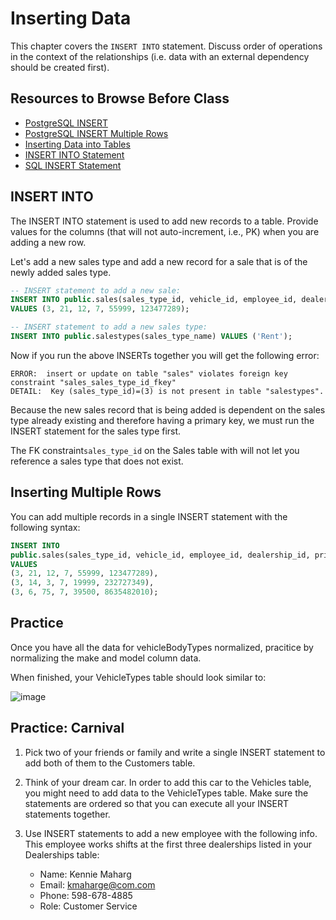 # Inserting Data

This chapter covers the `INSERT INTO` statement. Discuss order of operations in the context of the relationships (i.e. data with an external dependency should be created first).

## Resources to Browse Before Class

- [PostgreSQL INSERT](https://www.postgresqltutorial.com/postgresql-insert/)
- [PostgreSQL INSERT Multiple Rows](https://www.postgresqltutorial.com/postgresql-insert-multiple-rows/)
- [Inserting Data into Tables](https://www.youtube.com/watch?v=Tet3Z7Yb2gg)
- [INSERT INTO Statement](https://www.youtube.com/watch?v=VkabxQgtGsA)
- [SQL INSERT Statement](https://www.geeksforgeeks.org/sql-insert-statement/)

## INSERT INTO

The INSERT INTO statement is used to add new records to a table. Provide values for the columns (that will not auto-increment, i.e., PK) when you are adding a new row.

Let's add a new sales type and add a new record for a sale that is of the newly added sales type.


```sql
-- INSERT statement to add a new sale:
INSERT INTO public.sales(sales_type_id, vehicle_id, employee_id, dealership_id, price, invoice_number)
VALUES (3, 21, 12, 7, 55999, 123477289);

-- INSERT statement to add a new sales type:
INSERT INTO public.salestypes(sales_type_name) VALUES ('Rent');
```

Now if you run the above INSERTs together you will get the following error:

```
ERROR:  insert or update on table "sales" violates foreign key constraint "sales_sales_type_id_fkey"
DETAIL:  Key (sales_type_id)=(3) is not present in table "salestypes".
```
Because the new sales record that is being added is dependent on the sales type already existing and therefore having a primary key, we must run the INSERT statement for the sales type first. 

The FK constraint`sales_type_id` on the Sales table with will not let you reference a sales type that does not exist.

## Inserting Multiple Rows

You can add multiple records in a single INSERT statement with the following syntax:

```sql
INSERT INTO 
public.sales(sales_type_id, vehicle_id, employee_id, dealership_id, price, invoice_number)
VALUES 
(3, 21, 12, 7, 55999, 123477289),
(3, 14, 3, 7, 19999, 232727349),
(3, 6, 75, 7, 39500, 8635482010);
```

## Practice

Once you have all the data for vehicleBodyTypes normalized, pracitice by normalizing the make and model column data.  

When finished, your VehicleTypes table should look similar to:

![image](https://user-images.githubusercontent.com/13206337/220235289-f39652c1-8e27-44c9-9f13-2501983fc244.png)


## Practice: Carnival

1.  Pick two of your friends or family and write a single INSERT statement to add both of them to the Customers table.
1. Think of your dream car. In order to add this car to the Vehicles table, you might need to add data to the VehicleTypes table. Make sure the statements are ordered so that you can execute all your INSERT statements together.
1. Use INSERT statements to add a new employee with the following info. This employee works shifts at the first three dealerships listed in your Dealerships table:

    - Name: Kennie Maharg
    - Email: kmaharge@com.com	
    - Phone: 598-678-4885
    - Role: Customer Service
